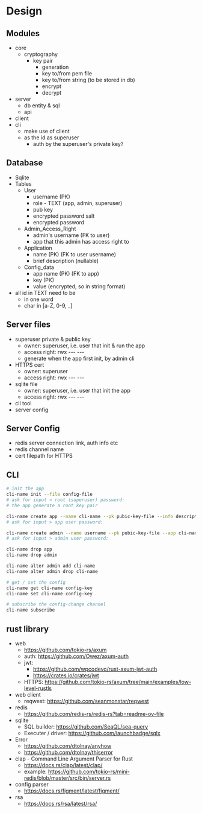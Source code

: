 # Design
## Modules
- core
  - cryptography
    - key pair
      - generation
      - key to/from pem file
      - key to/from string (to be stored in db)
      - encrypt
      - decrypt
- server 
  - db entity & sql
  - api
- client 
- cli 
  - make use of client 
  - as the id as superuser
    - auth by the superuser's private key?

## Database
- Sqlite
- Tables
  - User
    - username (PK)
    - role - TEXT (app, admin, superuser)
    - pub key
    - encrypted password salt
    - encrypted password
  - Admin_Access_Right
    - admin's username (FK to user)
    - app that this admin has access right to
  - Application
    - name (PK) (FK to user username)
    - brief description (nullable)
  - Config_data
    - app name (PK) (FK to app)
    - key (PK)
    - value (encrypted, so in string format)
- all id in TEXT need to be 
  - in one word 
  - char in [a-Z, 0-9, _]

## Server files
- superuser private & public key
  - owner: superuser, i.e. user that init & run the app 
  - access right: rwx --- ---
  - generate when the app first init, by admin cli
- HTTPS cert
  - owner: superuser
  - access right: rwx --- ---
- sqlite file
  - owner: superuser, i.e. user that init the app 
  - access right: rwx --- ---
- cli tool
- server config

## Server Config
- redis server connection link, auth info etc
- redis channel name
- cert filepath for HTTPS

## CLI
```sh
# init the app
cli-name init --file config-file
# ask for input > root (superuser) password: 
# the app generate a root key pair 

cli-name create app --name cli-name --pk pubic-key-file --info description
# ask for input > app user password: 

cli-name create admin --name username --pk pubic-key-file --app cli-name1,cli-name2
# ask for input > admin user password: 

cli-name drop app
cli-name drop admin

cli-name alter admin add cli-name
cli-name alter admin drop cli-name

# get / set the config
cli-name get cli-name config-key
cli-name set cli-name config-key

# subscribe the config-change channel
cli-name subscribe
```

## rust library
- web
  - https://github.com/tokio-rs/axum
  - auth: https://github.com/Owez/axum-auth
  - jwt: 
    - https://github.com/wpcodevo/rust-axum-jwt-auth
    - https://crates.io/crates/jwt
  - HTTPS: https://github.com/tokio-rs/axum/tree/main/examples/low-level-rustls
- web client
  - reqwest: https://github.com/seanmonstar/reqwest
- redis 
  - https://github.com/redis-rs/redis-rs?tab=readme-ov-file
- sqlite
  - SQL builder: https://github.com/SeaQL/sea-query
  - Executer / driver: https://github.com/launchbadge/sqlx
- Error
  - https://github.com/dtolnay/anyhow
  - https://github.com/dtolnay/thiserror
- clap - Command Line Argument Parser for Rust
  - https://docs.rs/clap/latest/clap/
  - example: https://github.com/tokio-rs/mini-redis/blob/master/src/bin/server.rs
- config parser
  - https://docs.rs/figment/latest/figment/
- rsa
  - https://docs.rs/rsa/latest/rsa/
